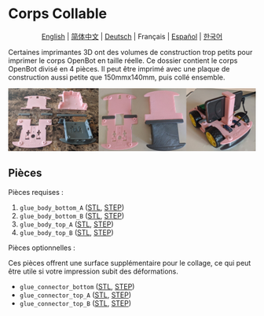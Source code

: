 # Corps Collable

<p align="center">
  <a href="README.md">English</a> |
  <a href="README.zh-CN.md">简体中文</a> |
  <a href="README.de-DE.md">Deutsch</a> |
  <span>Français</span> |
  <a href="README.es-ES.md">Español</a> |
  <a href="README.ko-KR.md">한국어</a>
</p>

Certaines imprimantes 3D ont des volumes de construction trop petits pour imprimer le corps OpenBot en taille réelle.
Ce dossier contient le corps OpenBot divisé en 4 pièces.
Il peut être imprimé avec une plaque de construction aussi petite que 150mmx140mm, puis collé ensemble.

![Corps Collable](../../../../docs/images/glue_body.jpg)

## Pièces

Pièces requises :

1) `glue_body_bottom_A` ([STL](glue_body_bottom_A.stl), [STEP](glue_body_bottom_A.step))
2) `glue_body_bottom_B` ([STL](glue_body_bottom_B.stl), [STEP](glue_body_bottom_B.step))
3) `glue_body_top_A` ([STL](glue_body_top_A.stl), [STEP](glue_body_top_A.step))
4) `glue_body_top_B` ([STL](glue_body_top_B.stl), [STEP](glue_body_top_B.step))

Pièces optionnelles :

Ces pièces offrent une surface supplémentaire pour le collage, ce qui peut être utile si votre impression subit des déformations.

* `glue_connector_bottom` ([STL](glue_connector_bottom.stl), [STEP](glue_connector_bottom.step))
* `glue_connector_top_A` ([STL](glue_connector_top_A.stl), [STEP](glue_connector_top_A.step))
* `glue_connector_top_B` ([STL](glue_connector_top_B.stl), [STEP](glue_connector_top_B.step))